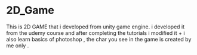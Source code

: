 # 2D_Game
This is 2D GAME  that i developed from unity game engine. i developed it from the udemy course and after completing the tutorials i modified it + i also learn basics of photoshop , the char you see in the game is created by me only .
